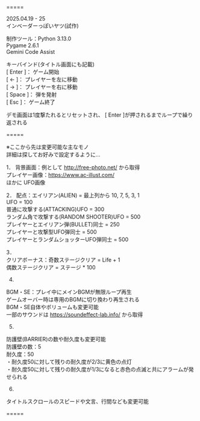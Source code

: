 =====

2025.04.19 - 25  
インベーダーっぽいヤツ(試作)  

制作ツール：Python 3.13.0  
           Pygame 2.6.1  
           Gemini Code Assist  

キーバインド(タイトル画面にも記載)  
[ Enter ]： ゲーム開始  
[ ← ]： プレイヤーを左に移動  
[ → ]： プレイヤーを右に移動  
[ Space ]： 弾を発射  
[ Esc ]： ゲーム終了  

デモ画面は1度撃たれるとリセットされ、 [ Enter ]が押されるまでループで繰り返される  

=====  

※ここから先は変更可能な主なモノ  
詳細は探してお好みで設定するように…  

1． 
背景画面：例として http://free-photo.net/ から取得  
プレイヤー画像：https://www.ac-illust.com/  
ほかに UFO画像  

2． 
配点：エイリアン(ALIEN) = 最上列から 10, 7, 5, 3, 1  
     UFO = 100  
     普通に攻撃する(ATTACKING)UFO = 300  
     ランダム角で攻撃する(RANDOM SHOOTER)UFO = 500  
     プレイヤーとエイリアン弾(BULLET)同士 = 250  
     プレイヤーと攻撃型UFO弾同士 = 500  
     プレイヤーとランダムショッターUFO弾同士 = 500  

3．  
クリアボーナス：奇数ステージクリア = Life + 1  
               偶数ステージクリア = ステージ * 100   

4.  
BGM・SE：プレイ中にメインBGMが無限ループ再生  
         ゲームオーバー時は専用のBGMに切り換わり再生される  
         BGM・SE自体やボリュームも変更可能  
         一部のサウンドは https://soundeffect-lab.info/ から取得  
     
5.  
防護壁(BARRIER)の数や耐久度も変更可能  
防護壁の数：5  
耐久度：50  
・耐久度50に対して残りの耐久度が2/3に黄色の点灯  
・耐久度50に対して残りの耐久度が1/3になると赤色の点滅と共にアラームが発せられる  

6.  
タイトルスクロールのスピードや文言、行間なども変更可能  

=====  
